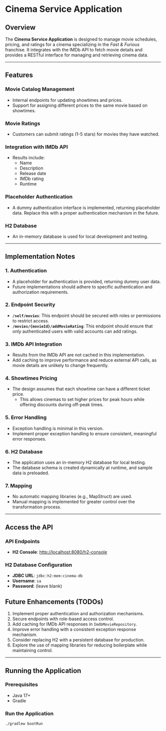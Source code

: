 # Cinema Service Application

## Overview

The **Cinema Service Application** is designed to manage movie schedules, pricing, and ratings for a cinema specializing in the *Fast & Furious* franchise. It integrates with the IMDb API to fetch movie details and provides a RESTful interface for managing and retrieving cinema data.

---

## Features

### Movie Catalog Management
- Internal endpoints for updating showtimes and prices.
- Support for assigning different prices to the same movie based on showtimes.

### Movie Ratings
- Customers can submit ratings (1-5 stars) for movies they have watched.

### Integration with IMDb API
- Results include:
    - Name
    - Description
    - Release date
    - IMDb rating
    - Runtime

### Placeholder Authentication
- A dummy authentication interface is implemented, returning placeholder data. Replace this with a proper authentication mechanism in the future.

### H2 Database
- An in-memory database is used for local development and testing.

---

## Implementation Notes

### 1. **Authentication**
- A placeholder for authentication is provided, returning dummy user data.
- Future implementations should adhere to specific authentication and authorization requirements.

### 2. **Endpoint Security**
- **`/self/movies`**: This endpoint should be secured with roles or permissions to restrict access.
- **`/movies/{movieId}/addMovieRating`**: This endpoint should ensure that only authenticated users with valid accounts can add ratings.

### 3. **IMDb API Integration**
- Results from the IMDb API are not cached in this implementation.
- Add caching to improve performance and reduce external API calls, as movie details are unlikely to change frequently.

### 4. **Showtimes Pricing**
- The design assumes that each showtime can have a different ticket price.
    - This allows cinemas to set higher prices for peak hours while offering discounts during off-peak times.

### 5. **Error Handling**
- Exception handling is minimal in this version.
- Implement proper exception handling to ensure consistent, meaningful error responses.

### 6. **H2 Database**
- The application uses an in-memory H2 database for local testing.
- The database schema is created dynamically at runtime, and sample data is preloaded.

### 7. **Mapping**
- No automatic mapping libraries (e.g., MapStruct) are used.
- Manual mapping is implemented for greater control over the transformation process.

---

## Access the API

### API Endpoints
- **H2 Console**: [http://localhost:8080/h2-console](http://localhost:8080/h2-console)

### H2 Database Configuration
- **JDBC URL**: `jdbc:h2:mem:cinema-db`
- **Username**: `sa`
- **Password**: (leave blank)

## Future Enhancements (TODOs)
1. Implement proper authentication and authorization mechanisms.
2. Secure endpoints with role-based access control.
3. Add caching for IMDb API responses in `ImdbMovieRepository`.
4. Improve error handling with a consistent exception response mechanism.
5. Consider replacing H2 with a persistent database for production.
6. Explore the use of mapping libraries for reducing boilerplate while maintaining control.

---

## Running the Application

### Prerequisites
- Java 17+
- Gradle

### Run the Application
```bash
./gradlew bootRun
